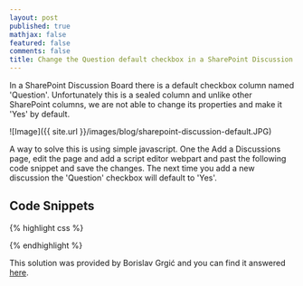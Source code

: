 ```yaml
---
layout: post
published: true
mathjax: false
featured: false
comments: false
title: Change the Question default checkbox in a SharePoint Discussion
---
```


In a SharePoint Discussion Board there is a default checkbox column named 'Question'. Unfortunately this is a sealed column and unlike other SharePoint columns, we are not able to change its properties and make it 'Yes' by default.

![Image]({{ site.url }}/images/blog/sharepoint-discussion-default.JPG)

A way to solve this is using simple javascript. One the Add a Discussions page, edit the page and add a script editor webpart and past the following code snippet and save the changes. The next time you add a new discussion the 'Question' checkbox will default to 'Yes'. 

## Code Snippets

{% highlight css %}
<script type="text/javascript">
    function setCheckBox() {
        var theTDs = document.getElementsByTagName("input");       
        var i = 0;
        while (i < theTDs.length) {
            try {
                if (theTDs[i].type=="checkbox") {
                    theTDs[i].checked =true;
                }
            }
            catch (err) { }
            i = i + 1;
        }
    }
    _spBodyOnLoadFunctionNames.push("setCheckBox");
</script>
{% endhighlight %}

This solution was provided by Borislav Grgić and you can find it answered <a href="https://social.technet.microsoft.com/Forums/office/en-US/8746b540-50b7-4280-965f-e32c44ccd476/community-site-changing-the-asking-a-question-checkbox-default-to-checked?forum=sharepointgeneral">here</a>.
